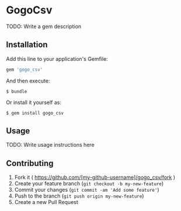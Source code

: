 # GogoCsv

TODO: Write a gem description

## Installation

Add this line to your application's Gemfile:

```ruby
gem 'gogo_csv'
```

And then execute:

    $ bundle

Or install it yourself as:

    $ gem install gogo_csv

## Usage

TODO: Write usage instructions here

## Contributing

1. Fork it ( https://github.com/[my-github-username]/gogo_csv/fork )
2. Create your feature branch (`git checkout -b my-new-feature`)
3. Commit your changes (`git commit -am 'Add some feature'`)
4. Push to the branch (`git push origin my-new-feature`)
5. Create a new Pull Request
